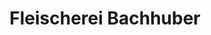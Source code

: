 ---
title: "Fleischerei Bachhuber"
url: /berlin/fleischerei-bachhuber-bayerischer-platz/
shop: Metzgerei
---